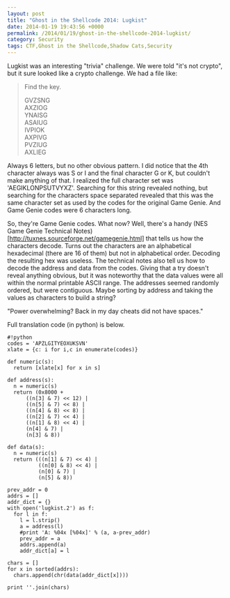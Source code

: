 ```yaml
---
layout: post
title: "Ghost in the Shellcode 2014: Lugkist"
date: 2014-01-19 19:43:56 +0000
permalink: /2014/01/19/ghost-in-the-shellcode-2014-lugkist/
category: Security
tags: CTF,Ghost in the Shellcode,Shadow Cats,Security
---
```

Lugkist was an interesting "trivia" challenge.  We were told "it's not crypto", but it sure looked like a crypto challenge.  We had a file like:

> Find the key.
>
> GVZSNG  
> AXZIOG  
> YNAISG  
> ASAIUG  
> IVPIOK  
> AXPIVG  
> PVZIUG  
> AXLIEG

Always 6 letters, but no other obvious pattern.  I did notice that the 4th character always was S or I and the final character G or K, but couldn't make anything of that. I realized the full character set was 'AEGIKLONPSUTVYXZ'.  Searching for this string revealed nothing, but searching for the characters space separated revealed that this was the same character set as used by the codes for the original Game Genie.  And Game Genie codes were 6 characters long.

So, they're Game Genie codes.  What now?  Well, there's a handy (NES Game Genie Technical Notes)[http://tuxnes.sourceforge.net/gamegenie.html] that tells us how the characters decode.  Turns out the characters are an alphabetical hexadecimal (there are 16 of them) but not in alphabetical order.  Decoding the resulting hex was useless.  The technical notes also tell us how to decode the address and data from the codes.  Giving that a try doesn't reveal anything obvious, but it was noteworthy that the data values were all within the normal printable ASCII range.  The addresses seemed randomly ordered, but were contiguous.  Maybe sorting by address and taking the values as characters to build a string?

"Power overwhelming? Back in my day cheats did not have spaces."

Full translation code (in python) is below.

    #!python
    codes = 'APZLGITYEOXUKSVN'
    xlate = {c: i for i,c in enumerate(codes)}
    
    def numeric(s):
      return [xlate[x] for x in s]
    
    def address(s):
      n = numeric(s)
      return (0x8000 +
          ((n[3] & 7) << 12) |
          ((n[5] & 7) << 8) |
          ((n[4] & 8) << 8) |
          ((n[2] & 7) << 4) |
          ((n[1] & 8) << 4) |
          (n[4] & 7) |
          (n[3] & 8))
    
    def data(s):
      n = numeric(s)
      return (((n[1] & 7) << 4) |
              ((n[0] & 8) << 4) |
              (n[0] & 7) |
              (n[5] & 8))
    
    prev_addr = 0
    addrs = []
    addr_dict = {}
    with open('lugkist.2') as f:
      for l in f:
        l = l.strip()
        a = address(l)
        #print 'A: %04x [%04x]' % (a, a-prev_addr)
        prev_addr = a
        addrs.append(a)
        addr_dict[a] = l
    
    chars = []
    for x in sorted(addrs):
      chars.append(chr(data(addr_dict[x])))
    
    print ''.join(chars)


